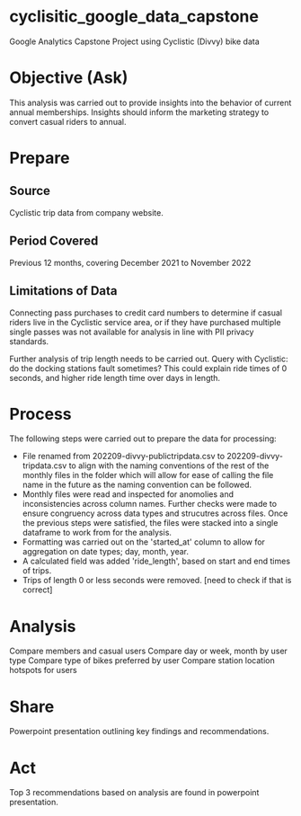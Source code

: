 # cyclisitic_google_data_capstone
Google Analytics Capstone Project using Cyclistic (Divvy) bike data
# Objective (Ask)
This analysis was carried out to provide insights into the behavior of current annual memberships. Insights should inform the marketing strategy to convert casual riders to annual. 
# Prepare
## Source
Cyclistic trip data from company website.
## Period Covered
Previous 12 months, covering December 2021 to November 2022
## Limitations of Data
Connecting pass purchases to credit card numbers to determine if casual riders live in the Cyclistic service area, or if they have purchased multiple single passes was not available for analysis in line with PII privacy standards.

Further analysis of trip length needs to be carried out. Query with Cyclistic: do the docking stations fault sometimes? This could explain ride times of 0 seconds, and higher ride length time over days in length. 

# Process
The following steps were carried out to prepare the data for processing:

- File renamed from 202209-divvy-publictripdata.csv to 202209-divvy-tripdata.csv to align with the naming conventions of the rest of the monthly files in the folder which will allow for ease of calling the file name in the future as the naming convention can be followed.
- Monthly files were read and inspected for anomolies and inconsistencies across column names. Further checks were made to ensure congruency across data types and strucutres across files. Once the previous steps were satisfied, the files were stacked into a single dataframe to work from for the analysis. 
- Formatting was carried out on the 'started_at' column to allow for aggregation on date types; day, month, year.
- A calculated field was added 'ride_length', based on start and end times of trips. 
- Trips of length 0 or less seconds were removed. [need to check if that is correct]

# Analysis
Compare members and casual users
Compare day or week, month by user type
Compare type of bikes preferred by user
Compare station location hotspots for users

# Share
Powerpoint presentation outlining key findings and recommendations.

# Act
Top 3 recommendations based on analysis are found in powerpoint presentation. 
